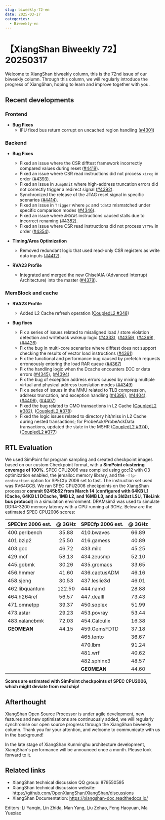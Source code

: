 ```yaml
---
slug: biweekly-72-en
date: 2025-03-17
categories:
  - Biweekly-en
---
```


# 【XiangShan Biweekly 72】20250317

Welcome to XiangShan biweekly column, this is the 72nd issue of our biweekly column. Through this column, we will regularly introduce the progress of XiangShan, hoping to learn and improve together with you.

<!-- more -->
## Recent developments

### Frontend

- **Bug Fixes**
    - IFU fixed bus return corrupt on uncached region handling ([#4301](https://github.com/OpenXiangShan/XiangShan/pull/4301))

### Backend

- **Bug Fixes**
    - Fixed an issue where the CSR difftest framework incorrectly compared values during reset ([#4419](https://github.com/OpenXiangShan/XiangShan/pull/4419)).  
    - Fixed an issue where CSR read instructions did not process `xireg` in order ([#4393](https://github.com/OpenXiangShan/XiangShan/pull/4393)).  
    - Fixed an issue in `JumpUnit` where high-address truncation errors did not correctly trigger a redirect signal ([#4392](https://github.com/OpenXiangShan/XiangShan/pull/4392)).  
    - Synchronized the release of the JTAG reset signal in specific scenarios ([#4414](https://github.com/OpenXiangShan/XiangShan/pull/4414)).  
    - Fixed an issue in `Trigger` where `pc` and `tdat2` mismatched under specific comparison modes ([#4346](https://github.com/OpenXiangShan/XiangShan/pull/4346)).  
    - Fixed an issue where `AMOCAS` instructions caused stalls due to incorrect renaming ([#4382](https://github.com/OpenXiangShan/XiangShan/pull/4382)).  
    - Fixed an issue where CSR read instructions did not process `VTYPE` in order ([#4354](https://github.com/OpenXiangShan/XiangShan/pull/4354)).  

- **Timing/Area Optimization**
    - Removed redundant logic that used read-only CSR registers as write data inputs ([#4412](https://github.com/OpenXiangShan/XiangShan/pull/4412)).  

- **RVA23 Profile**
    - Integrated and merged the new ChiselAIA (Advanced Interrupt Architecture) into the master ([#4378](https://github.com/OpenXiangShan/XiangShan/pull/4378)).

### MemBlock and cache

- **RVA23 Profile**
  - Added L2 Cache refresh operation ([CoupledL2 #348](https://github.com/OpenXiangShan/CoupledL2/pull/348))

- **Bug fixes**
    - Fix a series of issues related to misaligned load / store violation detection and writeback wakeup logic ([#4333](https://github.com/OpenXiangShan/XiangShan/pull/4333)), ([#4359](https://github.com/OpenXiangShan/XiangShan/pull/4359)), ([#4369](https://github.com/OpenXiangShan/XiangShan/pull/4369)), ([#4426](https://github.com/OpenXiangShan/XiangShan/pull/4426))
    - Fix the bug in multi-core scenarios where difftest does not support checking the results of vector load instructions ([#4361](https://github.com/OpenXiangShan/XiangShan/pull/4361))
    - Fix the functional and performance bug caused by prefetch requests erroneously entering the load RAR queue ([#4367](https://github.com/OpenXiangShan/XiangShan/pull/4367))
    - Fix the handling logic when the Dcache encounters ECC or data errors ([#4345](https://github.com/OpenXiangShan/XiangShan/pull/4345)), ([#4394](https://github.com/OpenXiangShan/XiangShan/pull/4394))
    - Fix the bug of exception address errors caused by mixing multiple virtual and physical address translation modes ([#4349](https://github.com/OpenXiangShan/XiangShan/pull/4349))
    - Fix a series of issues in the MMU related to TLB compression, address truncation, and exception handling ([#4396](https://github.com/OpenXiangShan/XiangShan/pull/4396)), ([#4404](https://github.com/OpenXiangShan/XiangShan/pull/4404)), ([#4406](https://github.com/OpenXiangShan/XiangShan/pull/4406)), ([#4407](https://github.com/OpenXiangShan/XiangShan/pull/4407))
    - Fixed the bug related to CMO transactions in L2 Cache ([CoupledL2 #382](https://github.com/OpenXiangShan/CoupledL2/pull/382)), ([CoupledL2 #378](https://github.com/OpenXiangShan/CoupledL2/pull/378))
    - Fixed the logic issues related to directory hit/miss in L2 Cache during nested transactions; for ProbeAck/ProbeAckData transactions, updated the state in the MSHR ([CoupledL2 #374](https://github.com/OpenXiangShan/CoupledL2/pull/382)), ([CoupledL2 #377](https://github.com/OpenXiangShan/CoupledL2/pull/378))


## RTL Evaluation

We used SimPoint for program sampling and created checkpoint images based on our custom Checkpoint format, with a **SimPoint clustering coverage of 100%**. SPEC CPU2006 was compiled using gcc12 with O3 optimization enabled, the jemalloc memory library, and the `-ffp-contraction` option for SPECfp 2006 set to fast. The instruction set used was RV64GCB. We ran SPEC CPU2006 checkpoints on the XiangShan processor **commit 9245b52 from March 14** (**configured with 64KB L1 ICache, 64KB L1 DCache, 1MB L2, and 16MB L3, and a 3ld2st LSU, TileLink bus protocol**) in a simulation environment. DRAMsim3 was used to simulate DDR4-3200 memory latency with a CPU running at 3GHz. Below are the estimated SPEC CPU2006 scores:

| SPECint 2006 est. | @ 3GHz | SPECfp 2006 est.  | @ 3GHz |
| :---------------- | :----: | :---------------- | :----: |
| 400.perlbench     | 35.88  | 410.bwaves        | 66.89  |
| 401.bzip2         | 25.50  | 416.gamess        | 40.89  |
| 403.gcc           | 46.72  | 433.milc          | 45.25  |
| 429.mcf           | 58.13  | 434.zeusmp        | 52.10  |
| 445.gobmk         | 30.26  | 435.gromacs       | 33.65  |
| 456.hmmer         | 41.60  | 436.cactusADM     | 46.16  |
| 458.sjeng         | 30.53  | 437.leslie3d      | 46.01  |
| 462.libquantum    | 122.50 | 444.namd          | 28.88  |
| 464.h264ref       | 56.57  | 447.dealII        | 73.43  |
| 471.omnetpp       | 39.37  | 450.soplex        | 51.99  |
| 473.astar         | 29.23  | 453.povray        | 53.44  |
| 483.xalancbmk     | 72.03  | 454.Calculix      | 16.38  |
| **GEOMEAN**       | 44.15  | 459.GemsFDTD      | 37.18  |
|                   |        | 465.tonto         | 36.67  |
|                   |        | 470.lbm           | 91.24  |
|                   |        | 481.wrf           | 40.62  |
|                   |        | 482.sphinx3       | 48.57  |
|                   |        | **GEOMEAN**       | 44.60  |

**Scores are estimated with SimPoint checkpoints of SPEC CPU2006, which might deviate from real chip!**

## Afterthought

XiangShan Open Source Processor is under agile development, new features and new optimisations are continuously added, we will regularly synchronise our open source progress through the XiangShan biweekly column. Thank you for your attention, and welcome to communicate with us in the background!

In the late stage of XiangShan Kunminghu architecture development, XiangShan's performance will be announced once a month. Please look forward to it.

## Related links

* XiangShan technical discussion QQ group: 879550595
* XiangShan technical discussion website: https://github.com/OpenXiangShan/XiangShan/discussions
* XiangShan Documentation: https://xiangshan-doc.readthedocs.io/

Editors: Li Yanqin, Lin Zhida, Man Yang, Liu Zehao, Feng Haoyuan, Ma Yuexiao
